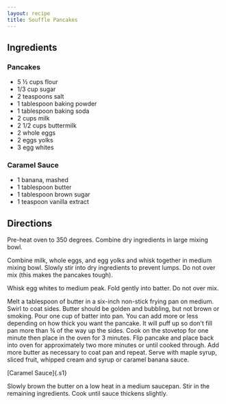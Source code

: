 ```yaml
---
layout: recipe
title: Souffle Pancakes
---
```


## Ingredients


### Pancakes

* 5 ½ cups flour
* 1/3 cup sugar
* 2 teaspoons salt
* 1 tablespoon baking powder
* 1 tablespoon baking soda
* 2 cups milk
* 2 1/2 cups buttermilk
* 2 whole eggs
* 2 eggs yolks
* 3 egg whites

### Caramel Sauce

* 1 banana, mashed
* 1 tablespoon butter
* 1 tablespoon brown sugar
* 1 teaspoon vanilla extract

## Directions

Pre-heat oven to 350 degrees. Combine dry
ingredients in large mixing bowl.

Combine milk, whole eggs, and egg yolks and
whisk together in medium mixing bowl. Slowly stir into dry ingredients
to prevent lumps. Do not over mix (this makes the pancakes tough).

Whisk egg whites to medium peak. Fold gently
into batter. Do not over mix.

Melt a tablespoon of butter in a six-inch
non-stick frying pan on medium. Swirl to coat sides. Butter should be
golden and bubbling, but not brown or smoking. Pour one cup of batter
into pan. You can add more or less depending on how thick you want the
pancake. It will puff up so don\'t fill pan more than ¾ of the way up
the sides. Cook on the stovetop for one minute then place in the oven
for 3 minutes. Flip pancake and place back into oven for approximately
two more minutes or until cooked through. Add more butter as necessary
to coat pan and repeat. Serve with maple syrup, sliced fruit, whipped
cream and syrup or caramel banana sauce.

[Caramel Sauce]{.s1}

Slowly brown the butter on a low heat in a medium saucepan. Stir in the
remaining ingredients. Cook until sauce thickens slightly.
